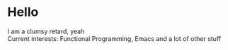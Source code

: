 # Hello
I am a clumsy retard, yeah\
Current interests: Functional Programming, Emacs and a lot of other stuff
